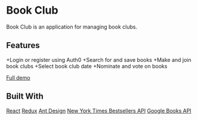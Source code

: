 # Book Club

Book Club is an application for managing book clubs.

## Features

+Login or register using Auth0
+Search for and save books
+Make and join book clubs
+Select book club date
+Nominate and vote on books

[Full demo](https://youtu.be/bkCJCK8nF2Y)

## Built With

[React](https://github.com/facebook/react)
[Redux](https://github.com/reduxjs/redux)
[Ant Design](https://github.com/ant-design/ant-design)
[New York Times Bestsellers API](https://developer.nytimes.com/)
[Google Books API](https://developers.google.com/books/)

